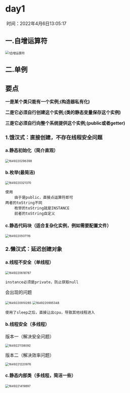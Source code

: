 # day1

​																																														时间：2022年4月6日13:05:17

## 一.自增运算符

<img src="D:\桌面\面试题\day1(22_4_6)\1自增运算符.png" alt="1自增运算符" style="zoom:67%;" />

## 二.单例

## 要点

**一是某个类只能有一个实例;(构造器私有化)**

**二是它必须自行创建这个实例;(类的静态变量保存这个实例)**

**三是它必须自行向整个系统提供这个实例;(public或者getter)**

### 1.饿汉式：直接创建，不存在线程安全问题

#### a.静态初始化（简介直观）

<img src="C:\Users\DELL\AppData\Roaming\Typora\typora-user-images\1649220296398.png" alt="1649220296398" style="zoom:67%;" />

#### b.枚举(最简洁)

<img src="C:\Users\DELL\AppData\Roaming\Typora\typora-user-images\1649220321370.png" alt="1649220321370" style="zoom:67%;" />

```
使用
	由于是public，直接点运算符即可
两者的toString不同
    枚举的toString就是INSTANCE
    前者的toString自定义
```

#### c.静态代码块（适合复杂化实例，例如需要配置文件）

<img src="C:\Users\DELL\AppData\Roaming\Typora\typora-user-images\1649220507116.png" alt="1649220507116" style="zoom:67%;" />

### 2.懒汉式：延迟创建对象

#### a.线程不安全（单线程）

<img src="C:\Users\DELL\AppData\Roaming\Typora\typora-user-images\1649220618787.png" alt="1649220618787" style="zoom:67%;" />

```
instance必须是private，防止获取null
```

会出现的问题

<img src="C:\Users\DELL\AppData\Roaming\Typora\typora-user-images\1649220910285.png" alt="1649220910285" style="zoom:67%;" />



<img src="C:\Users\DELL\AppData\Roaming\Typora\typora-user-images\1649220995348.png" alt="1649220995348" style="zoom:67%;" />

```
使用了sleep之后，直接让出cpu，导致其他线程进入
```



#### b.线程安全（多线程）

版本一（解决安全问题）

<img src="C:\Users\DELL\AppData\Roaming\Typora\typora-user-images\1649221138092.png" alt="1649221138092" style="zoom:67%;" />

版本二（解决效率问题）

<img src="C:\Users\DELL\AppData\Roaming\Typora\typora-user-images\1649221220976.png" alt="1649221220976" style="zoom:67%;" />

#### c.静态内部类（多线程，简洁一些）

<img src="C:\Users\DELL\AppData\Roaming\Typora\typora-user-images\1649221419897.png" alt="1649221419897" style="zoom:67%;" />